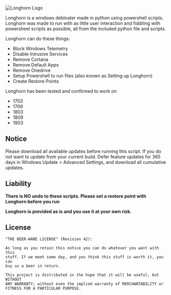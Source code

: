 ![Longhorn Logo](https://i.ibb.co/kJz73mF/longhorn-2-1.png)

Longhorn is a windows debloater made in python using powershell scripts. Longhorn was made to run with as little user interaction and fiddiling with powersheel scripts as possible, all from the included python file and scripts.

Longhorn can do these things:

* Block Windows Telemetry
* Disable Intrusive Services
* Remove Cortana
* Remove Default Apps
* Remove Onedrive
* Setup Powershell to run files (also known as Setting up Longhorn)
* Create Restore Points

Longhorn has been tested and confirmed to work on
* 1703
* 1709
* 1803
* 1809
* 1903


## Notice
Please download all available updates before running this script. If you do not want to update from your current build. Defer feature updates for 365 days in Windows Update > Advanced Settings, and download all cumulative updates. 


## Liability
**There is NO undo to these scripts. Please set a restore point with Longhorn before you run**

**Longhorn is provided as is and you use it at your own risk.**

## License

    "THE BEER-WARE LICENSE" (Revision 42):

    As long as you retain this notice you can do whatever you want with this
    stuff. If we meet some day, and you think this stuff is worth it, you can
    buy us a beer in return.

    This project is distributed in the hope that it will be useful, but WITHOUT
    ANY WARRANTY; without even the implied warranty of MERCHANTABILITY or
    FITNESS FOR A PARTICULAR PURPOSE.
